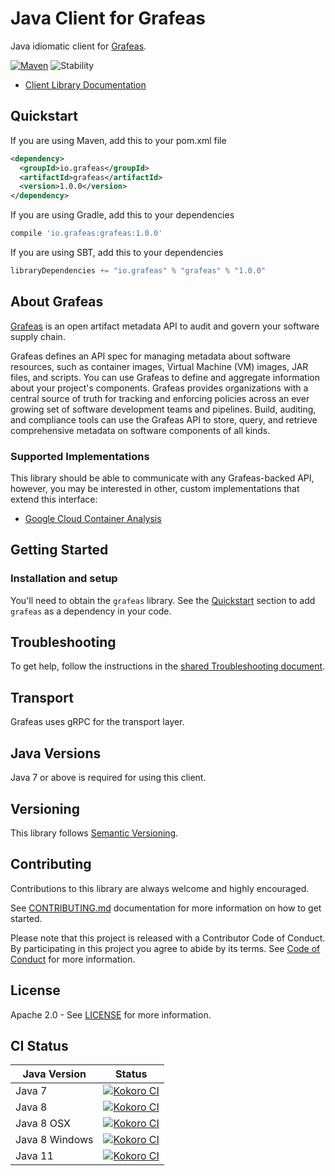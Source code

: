 # Java Client for Grafeas

Java idiomatic client for [Grafeas][grafeas].

[![Maven][maven-version-image]][maven-version-link]
![Stability][stability-image]

- [Client Library Documentation][javadocs]

## Quickstart

[//]: # ({x-version-update-start:grafeas:released})
If you are using Maven, add this to your pom.xml file
```xml
<dependency>
  <groupId>io.grafeas</groupId>
  <artifactId>grafeas</artifactId>
  <version>1.0.0</version>
</dependency>
```
If you are using Gradle, add this to your dependencies
```Groovy
compile 'io.grafeas:grafeas:1.0.0'
```
If you are using SBT, add this to your dependencies
```Scala
libraryDependencies += "io.grafeas" % "grafeas" % "1.0.0"
```
[//]: # ({x-version-update-end})

## About Grafeas

[Grafeas][grafeas] is an open artifact metadata API to audit and govern your
software supply chain.

Grafeas defines an API spec for managing metadata about software resources, such
as container images, Virtual Machine (VM) images, JAR files, and scripts. You
can use Grafeas to define and aggregate information about your project's
components. Grafeas provides organizations with a central source of truth for
tracking and enforcing policies across an ever growing set of software
development teams and pipelines. Build, auditing, and compliance tools can use
the Grafeas API to store, query, and retrieve comprehensive metadata on software
components of all kinds.

### Supported Implementations

This library should be able to communicate with any Grafeas-backed API,
however, you may be interested in other, custom implementations that extend this
interface:

* [Google Cloud Container Analysis](https://github.com/googleapis/java-containeranalysis)

## Getting Started

### Installation and setup

You'll need to obtain the `grafeas` library.  See the [Quickstart](#quickstart) section
to add `grafeas` as a dependency in your code.

## Troubleshooting

To get help, follow the instructions in the [shared Troubleshooting document][troubleshooting].

## Transport

Grafeas uses gRPC for the transport layer.

## Java Versions

Java 7 or above is required for using this client.

## Versioning

This library follows [Semantic Versioning](http://semver.org/).

## Contributing

Contributions to this library are always welcome and highly encouraged.

See [CONTRIBUTING.md][contributing] documentation for more information on how to get started.

Please note that this project is released with a Contributor Code of Conduct. By participating in
this project you agree to abide by its terms. See [Code of Conduct][code-of-conduct] for more
information.

## License

Apache 2.0 - See [LICENSE][license] for more information.

## CI Status

Java Version | Status
------------ | ------
Java 7 | [![Kokoro CI][kokoro-badge-image-1]][kokoro-badge-link-1]
Java 8 | [![Kokoro CI][kokoro-badge-image-2]][kokoro-badge-link-2]
Java 8 OSX | [![Kokoro CI][kokoro-badge-image-3]][kokoro-badge-link-3]
Java 8 Windows | [![Kokoro CI][kokoro-badge-image-4]][kokoro-badge-link-4]
Java 11 | [![Kokoro CI][kokoro-badge-image-5]][kokoro-badge-link-5]

[grafeas]: https://grafeas.io
[javadocs]: https://googleapis.dev/java/grafeas/latest/
[kokoro-badge-image-1]: http://storage.googleapis.com/cloud-devrel-public/java/badges/java-grafeas/java7.svg
[kokoro-badge-link-1]: http://storage.googleapis.com/cloud-devrel-public/java/badges/java-grafeas/java7.html
[kokoro-badge-image-2]: http://storage.googleapis.com/cloud-devrel-public/java/badges/java-grafeas/java8.svg
[kokoro-badge-link-2]: http://storage.googleapis.com/cloud-devrel-public/java/badges/java-grafeas/java8.html
[kokoro-badge-image-3]: http://storage.googleapis.com/cloud-devrel-public/java/badges/java-grafeas/java8-osx.svg
[kokoro-badge-link-3]: http://storage.googleapis.com/cloud-devrel-public/java/badges/java-grafeas/java8-osx.html
[kokoro-badge-image-4]: http://storage.googleapis.com/cloud-devrel-public/java/badges/java-grafeas/java8-win.svg
[kokoro-badge-link-4]: http://storage.googleapis.com/cloud-devrel-public/java/badges/java-grafeas/java8-win.html
[kokoro-badge-image-5]: http://storage.googleapis.com/cloud-devrel-public/java/badges/java-grafeas/java11.svg
[kokoro-badge-link-5]: http://storage.googleapis.com/cloud-devrel-public/java/badges/java-grafeas/java11.html
[stability-image]: https://img.shields.io/badge/stability-ga-green
[maven-version-image]: https://img.shields.io/maven-central/v/io.grafeas/grafeas.svg
[maven-version-link]: https://search.maven.org/search?q=g:io.grafeas%20AND%20a:grafeas&core=gav
[troubleshooting]: https://github.com/googleapis/google-cloud-common/blob/master/troubleshooting/readme.md#troubleshooting
[contributing]: https://github.com/googleapis/java-grafeas/blob/master/CONTRIBUTING.md
[code-of-conduct]: https://github.com/googleapis/java-grafeas/blob/master/CODE_OF_CONDUCT.md#contributor-code-of-conduct
[license]: https://github.com/googleapis/java-grafeas/blob/master/LICENSE